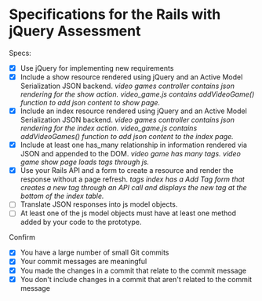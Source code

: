 # Specifications for the Rails with jQuery Assessment

Specs:
- [x] Use jQuery for implementing new requirements
- [x] Include a show resource rendered using jQuery and an Active Model Serialization JSON backend.
  *video games controller contains json rendering for the show action. video_game.js contains addVideoGame() function to add json content to show page.*
- [x] Include an index resource rendered using jQuery and an Active Model Serialization JSON backend.
  *video games controller contains json rendering for the index action. video_game.js contains addVideoGames() function to add json content to the index page.*
- [x] Include at least one has_many relationship in information rendered via JSON and appended to the DOM.
  *video game has many tags. video game show page loads tags through js.*
- [x] Use your Rails API and a form to create a resource and render the response without a page refresh.
  *tags index has a Add Tag form that creates a new tag through an API call and displays the new tag at the bottom of the index table.*
- [ ] Translate JSON responses into js model objects.
- [ ] At least one of the js model objects must have at least one method added by your code to the prototype.

Confirm
- [x] You have a large number of small Git commits
- [x] Your commit messages are meaningful
- [x] You made the changes in a commit that relate to the commit message
- [x] You don't include changes in a commit that aren't related to the commit message
